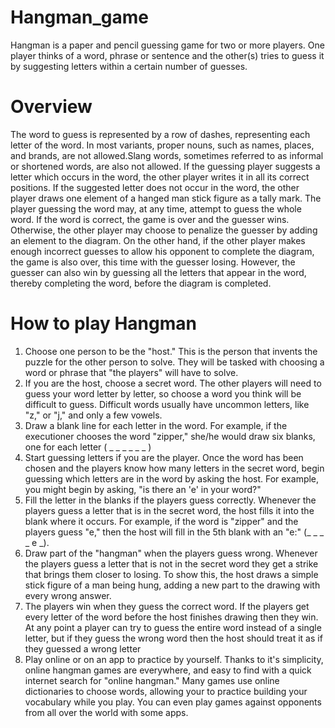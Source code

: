 # Hangman_game
Hangman is a paper and pencil guessing game for two or more players. One player thinks of a word, phrase or sentence and the other(s) tries to guess it by suggesting letters within a certain number of guesses.

# Overview
The word to guess is represented by a row of dashes, representing each letter of the word. In most variants, proper nouns, such as names, places, and brands, are not allowed.Slang words, sometimes referred to as informal or shortened words, are also not allowed. If the guessing player suggests a letter which occurs in the word, the other player writes it in all its correct positions. If the suggested letter does not occur in the word, the other player draws one element of a hanged man stick figure as a tally mark.
The player guessing the word may, at any time, attempt to guess the whole word. If the word is correct, the game is over and the guesser wins. Otherwise, the other player may choose to penalize the guesser by adding an element to the diagram. On the other hand, if the other player makes enough incorrect guesses to allow his opponent to complete the diagram, the game is also over, this time with the guesser losing. However, the guesser can also win by guessing all the letters that appear in the word, thereby completing the word, before the diagram is completed.

# How to play Hangman
1. Choose one person to be the "host." This is the person that invents the puzzle for the other person to solve. They will be tasked with choosing a word or phrase that "the players" will have to solve.
2. If you are the host, choose a secret word. The other players will need to guess your word letter by letter, so choose a word you think will be difficult to guess. Difficult words usually have uncommon letters, like "z," or "j," and only a few vowels.
3. Draw a blank line for each letter in the word. For example, if the executioner chooses the word "zipper," she/he would draw six blanks, one for each letter ( _ _ _ _ _ _ )
4. Start guessing letters if you are the player. Once the word has been chosen and the players know how many letters in the secret word, begin guessing which letters are in the word by asking the host. For example, you might begin by asking, "is there an 'e' in your word?"
5. Fill the letter in the blanks if the players guess correctly. Whenever the players guess a letter that is in the secret word, the host fills it into the blank where it occurs. For example, if the word is "zipper" and the players guess "e," then the host will fill in the 5th blank with an "e:" (_ _ _ _ e _).
6. Draw part of the "hangman" when the players guess wrong. Whenever the players guess a letter that is not in the secret word they get a strike that brings them closer to losing. To show this, the host draws a simple stick figure of a man being hung, adding a new part to the drawing with every wrong answer.
7. The players win when they guess the correct word. If the players get every letter of the word before the host finishes drawing then they win. At any point a player can try to guess the entire word instead of a single letter, but if they guess the wrong word then the host should treat it as if they guessed a wrong letter
8. Play online or on an app to practice by yourself. Thanks to it's simplicity, online hangman games are everywhere, and easy to find with a quick internet search for "online hangman." Many games use online dictionaries to choose words, allowing your to practice building your vocabulary while you play. You can even play games against opponents from all over the world with some apps.
